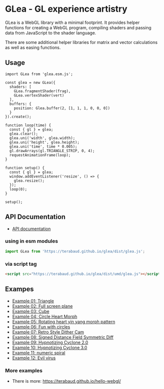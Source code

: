 # GLea - GL experience artistry

GLea is a WebGL library with a minimal footprint.
It provides helper functions for creating a WebGL program, compiling shaders and passing data from JavaScript to the shader language.

There are some additional helper libraries for matrix and vector calculations as well as easing functions.

## Usage

```
import GLea from 'glea.esm.js';

const glea = new GLea({
  shaders: [
    GLea.fragmentShader(frag),
    GLea.vertexShader(vert)
  ],
  buffers: {
    position: Glea.buffer(2, [1, 1, 1, 0, 0, 0])
  }
}).create();

function loop(time) {
  const { gl } = glea;
  glea.clear();
  glea.uni('width', glea.width);
  glea.uni('height', glea.height);
  glea.uni('time', time * 0.005);
  gl.drawArrays(gl.TRIANGLE_STRIP, 0, 4);
  requestAnimationFrame(loop);
}

function setup() {
  const { gl } = glea;
  window.addEventListener('resize', () => {
    glea.resize();
  });
  loop(0);
}

setup();
```

## API Documentation

- [API documentation](https://terabaud.github.io/glea/docs/)

### using in esm modules

```js
import GLea from 'https://terabaud.github.io/glea/dist/glea.js';
```

### via script tag

```html
<script src="https://terabaud.github.io/glea/dist/umd/glea.js"></script>
```

## Exampes

- [Example 01: Triangle](https://codepen.io/terabaud/pen/OKVpYV)
- [Example 02: Full screen plane](https://codepen.io/terabaud/pen/eqNjjY)
- [Example 03: Cube](https://codepen.io/terabaud/pen/EqgpbQ)
- [Example 04: Circle Heart Morph](https://codepen.io/terabaud/pen/BaNRbXL)
- [Example 05: Rotating heart yin yang morph pattern](https://codepen.io/terabaud/pen/VwLbVjE)
- [Example 06: Fun with circles](https://codepen.io/terabaud/pen/xxGdeEe)
- [Example 07: Retro Style Dither Cam](https://codepen.io/terabaud/pen/WNvoOgK)
- [Example 08: Signed Distance Field Symmetric Diff](https://codepen.io/terabaud/pen/dyoXjVv)
- [Example 09: Hypnotizing Cyclone 2.0](https://codepen.io/terabaud/pen/PowKxNp)
- [Example 10: Hypnotizing Cyclone 3.0](https://codepen.io/terabaud/pen/bGNMGvb)
- [Example 11: numeric spiral](https://codepen.io/terabaud/pen/poogqxq)
- [Example 12: Evil virus](https://codepen.io/terabaud/pen/ZgreLo)

### More examples

- There is more: https://terabaud.github.io/hello-webgl/
